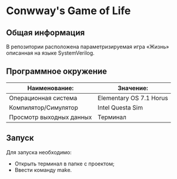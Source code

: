 # Conwway's Game of Life
## Общая информация
В репозитории расположена параметризируемая игра «Жизнь» описанная на языке SystemVerilog. 

## Программное окружение

|       Наименование:       |           Значение:         |
|---------------------------|-----------------------------|
|   Операционная система    |   Elementary OS 7.1 Horus   |
|   Компилятор/Симулятор    |      Intel Questa Sim       |
| Просмотр выходных данных  |         Терминал            |

## Запуск 
Для запуска необходимо: 
- Открыть терминал в папке с проектом;
- Ввести команду make.
